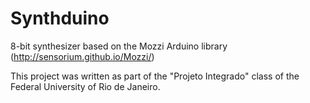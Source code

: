 # Synthduino
8-bit synthesizer based on the Mozzi Arduino library (http://sensorium.github.io/Mozzi/)

This project was written as part of the "Projeto Integrado" class of the Federal University of Rio de Janeiro.
